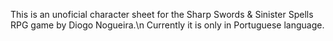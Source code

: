 This is an unoficial character sheet for the Sharp Swords & Sinister Spells RPG game by Diogo Nogueira.\n Currently it is only in Portuguese language.
